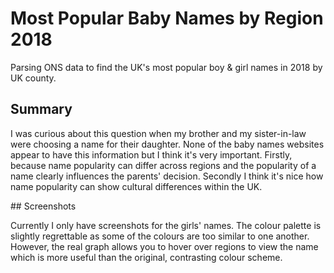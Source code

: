 # Most Popular Baby Names by Region 2018
Parsing ONS data to find the UK's most popular boy &amp; girl names in 2018 by UK county.

## Summary

I was curious about this question when my brother and my sister-in-law
were choosing a name for their daughter. None of the baby names websites appear to have this information but I think it's very important.
Firstly, because name popularity can differ across regions and the popularity of a name clearly influences the parents' decision. Secondly
I think it's nice how name popularity can show cultural differences within the UK.

## Screenshots

Currently I only have screenshots for the girls' names. The colour palette is slightly regrettable as some of the colours are too similar to one another.
However, the real graph allows you to hover over regions to view the name which is more useful than the original, contrasting colour scheme.

